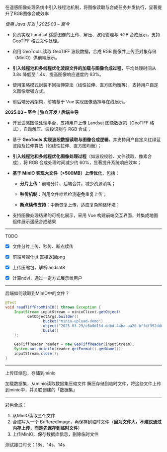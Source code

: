 在遥感图像处理系统中引入线程池机制，将图像读取与合成任务并发执行，显著提升了RGB图像合成效率

_使用 Java 开发 | 2025.03 – 至今_

- 负责实现 Landsat 遥感图像的上传、解压、波段管理与 RGB 合成展示，支持 GeoTIFF 格式文件处理。
    
- 利用 GeoTools 读取 GeoTIFF 波段数据，合成 RGB 图像并上传至对象存储（MinIO）供前端展示。
    
- **引入线程池和多线程优化波段文件的加载与图像合成过程**，平均处理时间从 3.8s 降低至 1.4s，提高图像响应速度约 63%。
    
- 使用策略模式封装不同拉伸算法（线性拉伸、直方图均衡等），支持用户自定义图像增强方式。
    
- 前后端分离架构，前端基于 Vue 实现图像选择与在线展示。


**2025.03 – 至今 | 独立开发 / 后端主导**

- 开发遥感图像处理平台，支持用户上传 Landsat 图像数据包（GeoTIFF 格式），自动解压、波段识别与 RGB 合成；
    
- 基于 **GeoTools 实现波段数据读取与图像合成逻辑**，并支持用户自定义红绿蓝波段及拉伸算法（如线性拉伸、直方图均衡）；
    
- **引入线程池和多线程优化图像处理过程**（如波段校验、文件读取、像素合成），将 RGB 合成处理时间减少约 60%，显著提升系统响应效率；
    
- **基于 MinIO 实现大文件（>500MB）上传优化**，包括：
    
    - **分片上传**：前端分片、后端合并，减少资源消耗；
        
    - **秒传机制**：利用文件哈希检测避免重复上传；
        
    - **断点续传支持**：中断恢复上传，适应复杂网络环境；
        
- 支持图像处理结果的可视化展示，采用 Vue 构建前端交互界面，并集成地图组件展示遥感合成结果

---

TODO

- [x] 文件分片上传、秒传、断点续传
- [x] 前端可视化tif 直接返回png
- [x] 上传压缩包，解析landsat8
- [x] 计算ndvi，通过一定方式展示给用户


---
后端如何读取到MinIO中的文件？
```java
@Test  
void readTiffFromMinIO() throws Exception {  
    InputStream inputStream = minioClient.getObject(  
          GetObjectArgs.builder()  
                .bucket("minio-upload-demo")  
                .object("2025-03-29/c6b0d15d-ddbd-44ba-aa20-bffdf392dd01.TIF")  
                .build()
    );  
  
    GeoTiffReader reader = new GeoTiffReader(inputStream);  
    System.out.println(reader.getFormat().getName());  
    inputStream.close();  
}
```

---

上传压缩包，存储到minio

加载数据集，从minio读取数据集压缩文件
解压存储到临时文件，将这些文件上传到minio中，并关联创建的「数据集」


---
彩色合成：
1. 从MinIO读取三个文件
2. 合成写入一个 BufferedImage，再保存到临时文件（**因为文件大，不建议通过内存上传，而是先保存到临时文件**）
3. 上传MinIO、保存数据库信息，删除临时文件

测试接口时长：18s、14s、14s
